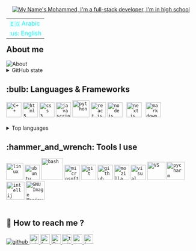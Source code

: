 
<div align="center">
<a href="https://git.io/typing-svg"><img src="https://readme-typing-svg.herokuapp.com?center=true&vCenter=true&height=100&size=35&width=600&lines=I'm+Mohammed+Naser!;I'm+a+full-stack+developer;I'm+a+student+in+high+school" alt="My Name's Mohammed, I'm a full-stack developer, I'm in high school"> </a>
</div>

<table align="right">
 <tr><td><a style="text-decoration: none; color: aqua" href="https://github.com/Carol42/Carol42/blob/main/README.md">🇪🇬 Arabic</a></td></tr>
 <tr><td><a style="text-decoration: none; color: aqua" href="https://github.com/Carol42/Carol42/blob/main/README.md">:us: English</a></td></tr>
</table>



## About me
<img alt="About"  src="https://user-images.githubusercontent.com/102864258/164969467-69059455-5c8e-4dde-843f-83ad1604bf13.png"/> 
<details>
 <summary>GitHub state</summary>
 
![Mohammed's GitHub stats](https://github-readme-stats.vercel.app/api?username=MohammedNaser28&hide=prs&theme=tokyonight)
 
</details>
<h2>:bulb: Languages & Frameworks</h2>
<code><img title="C++" alt="C++" width="40px" src="https://user-images.githubusercontent.com/42747200/46140125-da084900-c26d-11e8-8ea7-c45ae6306309.png" /></code>
<code><img title="HTML 5" alt="html5" width="40px" src="https://cdn.jsdelivr.net/gh/devicons/devicon/icons/html5/html5-original.svg" /></code>
<code><img title="CSS 3" alt="css 3" width="40px" src="https://cdn.jsdelivr.net/gh/devicons/devicon/icons/css3/css3-original.svg" /></code>
<code><img title="JavaScript" alt="javascript" width="40px" src="https://cdn.jsdelivr.net/gh/devicons/devicon/icons/javascript/javascript-original.svg" /></code>
<code><img title="Python" alt="python" width="45px" src="https://cdn.jsdelivr.net/gh/devicons/devicon/icons/python/python-original.svg" /></code>
<code><img title="ReactJS" alt="react js" width="40px" src="https://cdn.jsdelivr.net/gh/devicons/devicon/icons/react/react-original.svg" /></code>
<code><img title="NodeJS" alt="node js" width="40px" src="https://cdn.jsdelivr.net/gh/devicons/devicon/icons/nodejs/nodejs-original.svg" /></code>
<code> <img title="Next.js" alt="next.js" width="40px" src="https://cdn.jsdelivr.net/gh/devicons/devicon/icons/nextjs/nextjs-original.svg" /></code>
<code> <img title="Markdown" alt="markdown" width="40px" src="https://cdn.jsdelivr.net/gh/devicons/devicon/icons/markdown/markdown-original.svg" /></code>
</br></br>
<details>
<summary>Top languages</summary>
<div align="left"> <a href="https://github.com/anuraghazra/github-readme-stats">
 <img src="https://github-readme-stats.vercel.app/api/top-langs/?username=MohammedNaser28&layout=compact&langs_count=16&theme=tokyonight"/> </a>
 </div>
</details>
<h2>:hammer_and_wrench: Tools I use</h2>
<code><img title="Linux" alt="linux" width="45px" src="https://cdn.jsdelivr.net/gh/devicons/devicon/icons/linux/linux-original.svg" /></code>
<code><img title="Ubuntu" alt="ubuntu" width="40px" src="https://cdn.jsdelivr.net/gh/devicons/devicon/icons/ubuntu/ubuntu-plain.svg" /></code>
<code><img title="bash" width="58px" alt="bash" src="https://user-images.githubusercontent.com/102864258/164979825-c2d1bc5c-2b43-4451-bf63-396b71e28f18.svg"/></code>
<code><img title="MS Windows" alt="microsoft windows" width="40px" src="https://cdn.jsdelivr.net/gh/devicons/devicon/icons/windows8/windows8-original.svg" /></code>
<code><img title="Git" alt="git" width="40px" src="https://cdn.jsdelivr.net/gh/devicons/devicon/icons/git/git-original.svg" /></code>
<code><img title="GitHub" alt="github" width="40px" src="https://cdn.jsdelivr.net/gh/devicons/devicon/icons/github/github-original.svg" /></code>
<!-- <br> -->
<code><img title="Mozilla Firefox" alt="mozilla firefox" width="40px" src="https://cdn.jsdelivr.net/gh/devicons/devicon/icons/firefox/firefox-original.svg" /></code>
<code><img title="VS Code" alt="visual studio code" width="40px" src="https://cdn.jsdelivr.net/gh/devicons/devicon/icons/vscode/vscode-original.svg" /></code>
<code><img title="VS" alt="VS" width="48px" src="https://user-images.githubusercontent.com/102864258/164979277-81eddd11-d19b-47ec-9633-d5e08a2faf7b.svg"/></code>
<code><img title="pycharm" alt="pycharm" width="48px" src="https://user-images.githubusercontent.com/102864258/164969897-c6a8db38-c707-45e7-8e4d-53b2a4fcd1c9.svg"/></code>
<code><img title="intellij" alt="intellij" width="48px" src="https://user-images.githubusercontent.com/102864258/164979378-e2cd0d1c-f4b3-4b62-9e1f-ff95008535ee.svg"/></code>
<code><img title="GIMP" alt="GNU Image Manipulation Program - GIMP" width="50px" src="https://cdn.jsdelivr.net/gh/devicons/devicon/icons/gimp/gimp-original.svg" /></code>
</br></br>

## :busts_in_silhouette: How to reach me ?
<!--
<h3 align="left">Connect with me:</h3>
<p align="left">
<a href="https://codepen.io/fdsfdsf" target="blank">
<img align="center" src="https://raw.githubusercontent.com/rahuldkjain/github-profile-readme-generator/master/src/images/icons/Social/codepen.svg" alt="fdsfdsf" height="30" width="40" />
 </a>
<a href="https://twitter.com/@mohammed" target="blank">
 <img align="center" src="https://raw.githubusercontent.com/rahuldkjain/github-profile-readme-generator/master/src/images/icons/Social/twitter.svg" alt="@mohammed" height="30" width="40" />
 </a>
<a href="https://linkedin.com/in/dfhhhgf" target="blank">
 <img align="center" src="https://raw.githubusercontent.com/rahuldkjain/github-profile-readme-generator/master/src/images/icons/Social/linked-in-alt.svg" alt="dfhhhgf" height="30" width="40" />
 </a>
<a href="https://fb.com/gfdhhd" target="blank">
 <img align="center" src="https://raw.githubusercontent.com/rahuldkjain/github-profile-readme-generator/master/src/images/icons/Social/facebook.svg" alt="gfdhhd" height="30" width="40" />
 </a>
<a href="https://www.hackerrank.com/hdfhh" target="blank">
 <img align="center" src="https://raw.githubusercontent.com/rahuldkjain/github-profile-readme-generator/master/src/images/icons/Social/hackerrank.svg" alt="hdfhh" height="30" width="40" />
 </a>
</p> -->

<a href="https://github.com/Carol42/Carol42/edit/main/README.md#top" target="_blank" >
<img alt="github" title="github" src="https://img.icons8.com/ios-glyphs/30/000000/github.png"/>
</a>

<a href="#" target="_blank">
 <img width="25px" alt="linkedin" title="linkedin" src="https://user-images.githubusercontent.com/102864258/165124197-2e22b7de-5fd5-40d7-866c-cbadc03f96a6.svg" />
<a href="#" target="_blank"> 
 <img width="25px" alt ="facebook" title="facebook" src="https://user-images.githubusercontent.com/102864258/165124205-fc73de90-6ffc-47e9-9179-40d1c971ae2a.svg" />
 </a>
 <a href="#" target="_blank"> 
 <img width="25px" alt="Gmail" title="Gmail" src="https://user-images.githubusercontent.com/102864258/165124205-fc73de90-6ffc-47e9-9179-40d1c971ae2a.svg" />
 </a>
 <a href="#" target="_blank"> 
 <img width="25px" alt"twitter" title="twitter" src="https://user-images.githubusercontent.com/102864258/165124205-fc73de90-6ffc-47e9-9179-40d1c971ae2a.svg" />
 </a>
<a href="#" target="_blank">
 <img width="25px" alt="codepen" title="codepen" src="https://img.icons8.com/material/24/000000/codepen.png"/> 
 </a>
 
<a href="#" target="_blank">
 <img width="25px" alt="hackerrank" title="hackerrank" src="https://img.icons8.com/material/24/000000/codepen.png"/> 
 </a>
 

